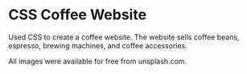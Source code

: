 # CSS Coffee Website
Used CSS to create a coffee website. The website sells coffee beans, espresso, brewing machines, and coffee accessories. 

All images were available for free from unsplash.com. 
